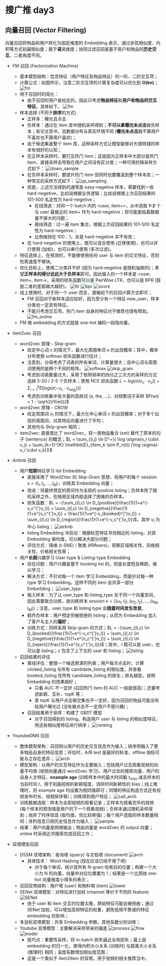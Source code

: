 # 搜广推 day3

## 向量召回 (Vector Filtering)

向量召回将物品和用户转化为固定维度的 Embedding 表示，通过余弦相似度、内积等方式刻画相似度；属于**语义**维度；协同过滤召回是基于用户和物品的**历史交互**，二者角度不同。

+ FM 召回 (Factorization Machine)
  + 基本模型结构：包含特征（用户特征及物品特征）的一阶、二阶交互项；
  + 计算公式：如图所示，注意二阶交互项的计算复杂度可以优化到 **O(kn)**； 
    ![fm](pic/fm_arch.png) 
  + 用于召回时的简化：
    + 由于召回时用户是给定的，因此只考虑**物品特征**和**用户和物品的交互特征**，具体如下。
    ![fm](pic/fm_callback.png)
  + 样本选择 (不同于**排序**的方式)
    + 正样本：曝光且点击
    + 负样本：通过在 item 库中随机采样得到；**不可以拿曝光未点击**做负样本；有论文背书，且数据分布与真实环境不同 (**曝光未点击**既不算用户不喜欢也不算用户喜欢)；
    + 由于候选集是整个 item 库，这种采样方式让模型能够对大错特错的样本有很好的认知；
    + 在正样本采样时，要打压热门 item；这是因为正样本中大部分是热门 item，直接采样会导致在用户之间没有区分度；一种可用的降采样方式如下：
      ![down_sample](pic/down_sampling.png)
    + 在负样本采样时，要提升热门 item 但同时也要覆盖到整个样本库；一种常见的采样方式如下：
      ![up_sampling](pic/up_sampling.png)
    + 但是，上述方法得到的通常是 easy-negetive 样本，需要找到一些 hard-negetive，比如说根据业务逻辑；比如说根据上次召回结果的 101-500 名定性为 hard-negetive；
      + 在线筛选：对同一个 batch 内的 <user, item+>，从中选取 **1-2** 个与 user 最接近的 item+ 作为 hard-negetive；但可能面临着数据量不够大的问题；
      + 离线筛选：过一遍 item 集合，根据上次召回结果的 101-500 名定性为 hard-negetive；
      + 比例维持在 100：1，全是 hard-negetive 并不有效；
    + 在 hard-negetive 的使用上，既可以混合使用 (迁移使用)，也可以并行使用 (加权)，也可以串行使用 (多次过滤)。
  + 特征选择上，在预测时，不能够使用任何 user 与 item 的交叉特征，否则检索速度不够快。
  + 优化目标上，使用二分类并不好 (因为 hard-negetive 是随机抽取的)；希望**正样本的得分远远大于负样本**即可。因此输入的一个样本是 <user, item+, item->，采用的损失函数可以是 PairWise LTR，也可以是 BPR (鼓励二者的差距越大越好)。
    ![ltr](pic/LTR.png)
    ![bpr](pic/BPR.png)
    ![score](pic/fm_score.png)
  + 线上使用时，对于同一个 user 而言，遵循如下的召回计算方式即可；
    + FM 召回对于新样本适应较好，因为至少有一个特征 new_user，样本分类也一定具有特征。
    + 不能只考虑交互项，热门 item 自身的特征对于推荐也很有帮助。
      ![fm_online](pic/fm_online.png)
  + FM 做 embedding 的方式就是 one-hot 编码一段隐向量。

+ item2vec 召回
  + word2vec 原理 - Skip-gram
    + 给定中心词 c 的情况下，最大化周围单词 o 的出现概率；其中，概率分布使用 softmax 损失函数进行估计；
    + 注意到，分母考虑了词表的所有单词，计算量很大；且中心词与周围词使用的是两个不同的矩阵。
      ![softmax](pic/softmax.png)
      ![skip_gram](pic/skip_gram.png)
    + 考虑到词表数量过大，采用了依照频率的四分之三次方的采样的方式选择 5-20 / 2-5 个负样本；使用 NCE 损失函数 $L = log(σ(v_c · v_o)) + Σ_{i=1}^k E[log(σ(-v_c · v_{neg_i}))]$
    + 考虑到训练集中有大量的高频词 (a, the, ...)，对频繁词子采样 $P(wi) = 1 - \sqrt{(t/f(wi))}$
  + word2vec 原理 - CBOW
    + 给定周围词 ${o_i}$ 的情况下，最大化中心单词 c 的出现概率；对于多个出现的周围词，对其特征向量进行了平均；
    + 其他均与 Skip-gram 相同；
  + item2vec: 直接类比了 word2vec，将一类物品集合 (set) 替代了原本的句子 (sentence) 的概念；$L = \sum_{(i,j) \in D^+}( \log \sigma(v_i \cdot v_j) + \sum_{k=1}^{K} \mathbb{E}_{item_k \sim P_n(i)} [\log \sigma(-v_i \cdot v_k)])$

+ Airbnb 召回
  + 用户**短期**特征学习 list Embedding
    + 直接采用了 Word2Vec 的 Skip-Gram 思想，将用户的每个 session $s = (l_1, l_2, ..., l_M)$，训练其 Embedding 向量；
    + 改进：将最终预定的房间作为全局的 positive listing；负样本除了随机采样之外，在租房区域内部选择了困难的负样本。
    + 损失函数：$L = -(\sum_{(l,c) \in D_{positive}}\frac{1}{1+e^{-v_c^{'}v_l}} + \sum_{(l,c) \in D_{negetive}}\frac{1}{1+e^{v_c^{'}v_l}} + \frac{1}{1+e^{-v_{booked}^{'}v_l}} + \sum_{(l,c) \in D_{region}}\frac{1}{1+e^{-v_c^{'}v_l}})$，其中 $v_l$ 为中心 listing；
      ![airbnb](pic/airbnb.png)
    + listing Embedding 冷启动：根据标签特征寻找相近的 listing，对其 Embedding 做均值，可以解决大部分问题；
    + 评估方式：降维 (t-SNE) / 聚类 (KMeans)，观察区域相关性、风格相关性、价格相关性等；
  + 用户**长期**兴趣学习 User-type & Listing-type Embedding
    + 存在问题：用户兴趣是基于 booking list 的，但是长度短且稀疏，难以学习；
    + 解决方式：不针对每一个 item 学习 Embedding，而是针对每一种 type 学习 Embedding，这样不同的 item 会共享一部分 Embedding；
      ![user_type](pic/user_type.png)
    + 输入样本：为了让 user_type 和 listing_type 处于同一个向量空间，因此需要联合训练，故训练样本 session $s = \{(u_1, l_1), (u_2, l_2), ..., (u_M, l_M)\}$；注意，user_type 和 listing type 会**随着时间发生改变**。
    + 额外负样本：用户预定但被拒绝的 listing；从而为 Embedding 加入了客户与主人的**偏好**；
    + 训练方式：同样采用 Skip-gram 的方式；$L = -(\sum_{(l,c) \in D_{booked}}\frac{1}{1+e^{-v_c^{'}v_l}} + \sum_{(l,c) \in D_{negetive}}\frac{1}{1+e^{v_c^{'}v_l}} + \sum_{(l,c) \in D_{reject}}\frac{1}{1+e^{v_c^{'}v_l}})$；其中，$l$ 既可以是 user，也可以是 listing；$c$ 包含了上下文的 user 和 listing；
      ![listing](pic/type.png)
  + 召回结果的评估
    + 离线评估：整理一个候选房源的列表；用户每次点击时，计算 clicked_listing 与所有 candidate_listing 的相似度，并查看 booked_listing 在所有 candidate_listing 的排名；排名越低，说明 Embedding 的效果越好；
      + 只看 AUC 不一定好 (召回热门 item 的 AUC 一般就很高)；还要考虑新颖、互补、topK 等；
      + 拿 topK 与用户点击做交集也不一定好，因为召回的物品可能没有给用户曝光过 (没有被点击不一定用户不感兴趣)；
    + 召回结果用于排序：构建了 GBDT 模型
      + 对于召回得到的 listing，构造用户 user 与 listing 的相似度特征，用这些相似度特征进行排序；
        ![ranking](pic/ranking.png)

+ YoutubeDNN 召回
  + 整体模型架构：召回侧以用户的历史交互信息作为输入；排序侧融入了更多物品自身的特征信息；评估时，A/B test 是最好的标准，offline 指标可能与之存在差异；
    ![arch](pic/youtubeDNN_arch.png)
  + 模型架构：以用户的交互特征作为主要输入；包括用户过去观看视频的向量平均值 (视频向量通过 word2vec 学习)、用户过去的搜索向量、用户的自身人文特征、**example age** (训练样本中的最大时间戳 $t_{max}$ 减去样本的当前时间 $t$，用于刻画视频的新颖程度，消除时间新颖性的 bias；线上推理时，将 example age 均设置为相同值即可；同理的特征构造方式还有视频发布时长、视频排序等)；训练得到用户特征；
    ![call_arch](pic/youtubeDNN_call.png)
  + 训练数据选取：样本为全部视频的观看记录；正样本为观看完毕的视频 (每个样本的预测值是用户的下一个观看视频)；负样本通过随机采样得到；抛弃了时序信息 (取均值，但比较牵强)；每个用户选取的样本数量相同；序列信息只把历史信息作为输入；
    ![sample](pic/sample.png)
  + 结果：用户向量是网络输出；物品向量是 word2vec 的 output 向量；online 时采用近邻搜索完成召回工作；

+ 双塔模型召回
  + DSSM 双塔架构：查询塔 (query) 与文档塔 (document)
    ![arch](pic/DSSM_arch.png)
    + 具体技术： Word Hashing (现在应该已经不用了吧)
      + 对于每个单词，统计其所有 N-gram 哈希后的位置；构建一个大小为 N 的向量，向量中对应位置置为 1；结果是一个比原始 one-hot 向量维度小得多的表示；
  + 召回双塔结构：用户塔 (user) 和物料塔 (item)
    ![tower](pic/tower.png)
  + SENet 双塔模型：对特征进行加权 (channel 等价于不同的 feature)
    ![SENet](pic/SENet.png)
    + 由于 user 和 item 交互的位置太晚，原始特征可能会被扭曲；通过 SENet 加权，可以增加高频特征的权重，避免低频不靠谱的特征 embedding 的影响；
  + 多目标双塔模型：共享 Embedding 参数，其他系数分别训练；
  + Youtube 双塔模型：主要解决采样带来的偏差
    ![process](pic/process.png)
    ![flow](pic/flow.png)
    ![model](pic/model_tower.png)
    + 技巧点：重要性采样，将 in-batch 损失逼近全局损失；最上层 embedding 的归一化，使得内积大小关系 (训练时) 与距离大小关系 (推理时) 相同；温度系数增加相似度范围；
    + 这是一个类似于 item2item 的双塔，用于视频的相关推荐当中。